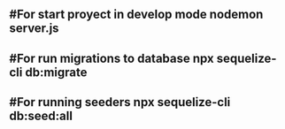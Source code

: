#For start proyect in develop mode 
nodemon server.js
-----------------------------

#For run migrations to database
npx sequelize-cli db:migrate
-------------------------------------

#For running seeders
npx sequelize-cli db:seed:all
-------------------------------------